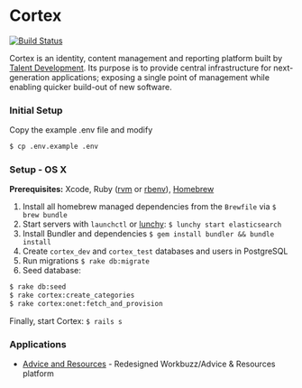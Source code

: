 # Cortex

[![Build Status](https://magnum.travis-ci.com/cbdr/cortex.svg?token=sAtZ4frpstZnGHoeyxTz&branch=master)](https://magnum.travis-ci.com/cb-talent-development/cortex)

Cortex is an identity, content management and reporting platform built by [Talent Development][td-github]. Its purpose is to provide central infrastructure for next-generation applications; exposing a single point of management while enabling quicker build-out of new software.

### Initial Setup

Copy the example .env file and modify

```sh
$ cp .env.example .env
```

### Setup - OS X

**Prerequisites:** Xcode, Ruby ([rvm](https://rvm.io/) or [rbenv](https://github.com/sstephenson/rbenv)), [Homebrew](http://brew.sh/)

1. Install all homebrew managed dependencies from the `Brewfile` via `$ brew bundle`
2. Start servers with `launchctl` or [lunchy](https://github.com/eddiezane/lunchy): `$ lunchy start elasticsearch`
3. Install Bundler and dependencies `$ gem install bundler && bundle install`
4. Create `cortex_dev` and `cortex_test` databases and users in PostgreSQL
5. Run migrations `$ rake db:migrate`
6. Seed database:

```sh
$ rake db:seed
$ rake cortex:create_categories
$ rake cortex:onet:fetch_and_provision
```
Finally, start Cortex: `$ rails s`

### Applications

- [Advice and Resources](https://github.com/cbdr/advice-and-resources) - Redesigned Workbuzz/Advice & Resources platform

[td-github]: https://github.com/cb-talent-development "Talent Development on GitHub"
